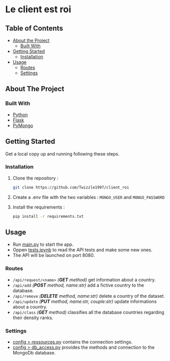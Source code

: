 # Le client est roi  

<!-- TABLE OF CONTENTS -->
## Table of Contents

* [About the Project](#about-the-project)
  * [Built With](#built-with)
* [Getting Started](#getting-started)
  * [Installation](#installation)
* [Usage](#usage)
  * [Routes](#routes)
  * [Settings](#settings)

<!-- ABOUT THE PROJECT -->
## About The Project

### Built With

* [Python](https://www.python.org/)
* [Flask](https://flask.palletsprojects.com)
* [PyMongo](https://pymongo.readthedocs.io)

<!-- GETTING STARTED -->
## Getting Started

Get a local copy up and running following these steps.

### Installation

1. Clone the repository :

    ```sh
    git clone https://github.com/Twizzle1997/client_roi
    ```
    
2. Create a .env file with the two variables : ```MONGO_USER``` and ```MONGO_PASSWORD```  
3. Install the requirements :
    ```sh
    pip install -r requirements.txt
    ```


<!-- USAGE EXAMPLES -->
## Usage

* Run [main.py](https://github.com/Twizzle1997/client_roi/blob/main/main.py) to start the app.  
* Oppen [tests.ipynb](https://github.com/Twizzle1997/client_roi/blob/main/tests.ipynb) to read the API tests and make some new ones.  
* The API will be launched on port 8080.

### Routes
* ```/api/request/<name>``` *(**GET** method)* get information about a country.  
* ```/api/add``` *(**POST** method, name:str)* add a fictive country to the database.    
* ```/api/remove``` *(**DELETE** method, name:str)* delete a country of the dataset.  
* ```/api/update``` *(**PUT** method, name:str, couple:str)* update informations about a country.  
* ```/api/class``` *(**GET** method)* classifies all the database countries regarding their density ranks. 

### Settings
* [config > ressources.py](https://github.com/Twizzle1997/client_roi/blob/main/config/ressources.py) contains the connection settings.   
* [config > db_access.py](https://github.com/Twizzle1997/client_roi/blob/main/config/db_access.py) provides the methods and connection to the MongoDb database.


